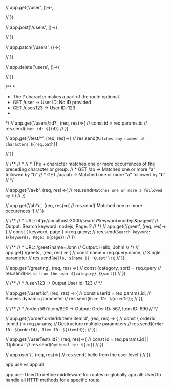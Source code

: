 // app.get('/user', ()=>{

// })

// app.post('/users', ()=>{

// })

// app.patch('/users', ()=>{

// })


// app.delete('users', ()=>{

// })


/**
 * 
 * The ? character makes a part of the route optional.
 * GET /user → User ID: No ID provided
 * GET /user/123 → User ID: 123
 * 
 */
// app.get('/users/:id?', (req, res)=>{
//     const id = req.params.id
//     res.send(`User id: ${id}`)
// })

// app.get('/test/*', (req, res)=>{
//     res.send(`Matches any number of characters ${req.path}`)

// })

// /**
//  * 
//  * The + character matches one or more occurrences of the preceding character or group.
//  * GET /ab → Matched one or more "a" followed by "b"
//  * GET /aaaab → Matched one or more "a" followed by "b"
//  */

// app.get('/a+b', (req, res)=>{
//     res.send(`Matches one or more a followed by b`)
// })

// app.get('/ab*c', (req, res)=>{
//     res.send('Matched one or more occurences ')
// })

// /**
//  * URL: http://localhost:3000/search?keyword=nodejs&page=2
//    Output: Search keyword: nodejs, Page: 2
//  */
// app.get('/greet', (req, res)=>{
//     const { keyword, page } = req.query;
//     res.send(`Search keyword: ${keyword}, Page: ${page}`);
// })

// /**
//  * URL: /greet?name=John
//    Output: Hello, John!
//  */
// app.get('/greets', (req, res) => {
//     const name = req.query.name; // Single parameter
//     res.send(`Hello, ${name || 'Guest'}!`);
// });

// app.get('/greeting', (req, res) =>{
//     const {category, sort} = req.query
//     res.send(`Hello from the user ${category} ${sort}`)
// })

// /**
//  * /user/123 -> Output User Id: 123
//  */

// app.get('/user/:id', (req, res) => {
//     const userId = req.params.id; // Access dynamic parameter
//     res.send(`User ID: ${userId}`);
// });

// /**
//  * /order/567/item/890 → Output: Order ID: 567, Item ID: 890
//  */

// app.get('/order/:orderId/item/:itemId', (req, res) => {
//     const { orderId, itemId } = req.params; // Destructure multiple parameters
//     res.send(`Order ID: ${orderId}, Item ID: ${itemId}`);
// });

// app.get('/userTest/:id?', (req, res)=>{
//     const id = req.params.id || 'Optional'
//     res.send(`Optional id: ${id}`)
// })

// app.use('/', (req, res)=>{
//     res.send('hello from the user level')
// })

app.use vs app.all

app.use: Used to define middleware for routes or globally
app.all: Used to handle all HTTP methods for a specific route